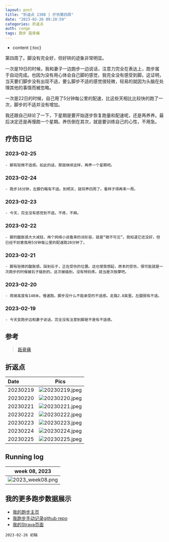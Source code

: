 ```yaml
---
layout: post
title: "折返点 2308 | 疗伤第四周"
date: "2023-02-26 09:20:59"
categories: 折返点
auth: conge
tags: 跑步 跖骨痛 
---
```

* content
{:toc}

第四周了。脚没有完全好，但好转的迹象非常明显。

一次是19日的时候，我和妻子一边跑步一边说话，注意力完全在表达上，跑步属于自动完成。也因为没有用心体会自己脚的感觉，我完全没有感受到脚。这证明，当天要们脚步没有出现不适，要么脚步不适的感觉很轻微，轻易的就因为头脑在处理其他的事情而被忽略。

一次是22日的时候，自己用了5分钟每公里的配速，比这些天相比比较快的跑了一次，脚步的不适并没有增加。

我还跟自己辩论了一下，下星期是要开始逐步恢复跑量和配速呢，还是再养养。最后决定还是再慢跑一个星期。养伤倒在其次，就是要训练自己的心性，不用急。





## 疗伤日记

### 2023-02-25

	- 脚有轻微不适感。如此的话，那就继续这样，再养一个星期吧。  

### 2023-02-24

	- 跑步16分钟，左脚仍略有不适。到明天，就将养四周了。看样子得再来一周。  

### 2023-02-23

	- 今天，完全没有感觉到不适。不疼，不麻。  
### 2023-02-22
	- 脚的酸胀感大大减轻，用个网络小说看来的词形容，就是“微不可见”。我知道它还没好，但已经不妨害我用5分钟每公里的配速跑20分钟了。  

### 2023-02-21

	- 脚有轻微的酸胀感。踩到石子，正在受伤的位置。这也使我想起，原本的受伤，很可能就是一次跑步的时候被石子硌到的。这次被硌到，没有特别疼。就当是次按摩吧。  

### 2023-02-20 
	- 爬坡高度有140米。慢速跑。脚步没什么不能承受的不适感。走路2.8英里。左腿弱有不适。  

### 2023-02-19

	- 今天变跑步边和妻子说话，完全没有注意到脚是不是有不适感。  

## 参考

> [跖骨痛](https://www.drmed.cn/Metatarsalgia)


## 折返点

| Date     |                                Pics                                  |
| :------- | :------------------------------------------------------------------: |
| 20230219 |![20230219.jpeg](https://s2.loli.net/2023/02/27/ObxJZN5XH7WihKE.jpg)  |
| 20230220 |![20230220.jpeg](https://s2.loli.net/2023/02/27/hfDFPaQLW3B2lyj.jpg)  |
| 20230221 |![20230221.jpeg](https://s2.loli.net/2023/02/27/qFfAwjs6uQlXYOt.jpg)  |
| 20230222 |![20230222.jpeg](https://s2.loli.net/2023/02/27/xotzpy7D3S9Y1Nh.jpg)  |
| 20230223 |![20230223.jpeg](https://s2.loli.net/2023/02/27/9afyZA24DJwsbho.jpg)  |
| 20230224 |![20230224.jpeg](https://s2.loli.net/2023/02/27/Y1U3LukOwV4sEDq.jpg)  |
| 20230225 |![20230225.jpeg](https://s2.loli.net/2023/02/27/oeTYgW7cUPKI2LV.jpg)  |

## Running log

|                            week 08, 2023                              |
| :-------------------------------------------------------------------: |
|![2023_week08.png](https://s2.loli.net/2023/02/27/eqXosSRWaUuJh8Q.png) |

## 我的更多跑步数据展示

* [我的跑步主页](https://conge.livingwithfcs.org/running_page/)
* [我跑步手动记录github repo](https://github.com/conge/RunningStreak)
* [我的Strava页面](https://www.strava.com/athletes/57680242)

```
2023-02-26 初稿
```
